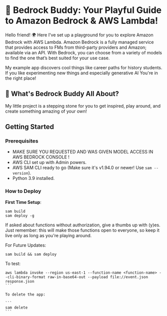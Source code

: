 # 🚀 Bedrock Buddy: Your Playful Guide to Amazon Bedrock & AWS Lambda!

Hello friend! 🌍 
Here I've set up a playground for you to explore Amazon Bedrock with AWS Lambda. 
Amazon Bedrock is a fully managed service that provides access to FMs from third-party providers and Amazon; available via an API. With Bedrock, you can choose from a variety of models to find the one that’s best suited for your use case.

My example app discovers cool things like career paths for history students. If you like experimenting new things and especially generative AI You're in the right place!

## 🎈 What's Bedrock Buddy All About?
My little project is a stepping stone for you to get inspired, play around, and create something amazing of your own!

## Getting Started

### Prerequisites
- MAKE SURE YOU REQUESTED AND WAS GIVEN MODEL ACCESS IN AWS BEDROCK CONSOLE ! 
- AWS CLI set up with Admin powers.
- AWS SAM CLI ready to go (Make sure it's v1.94.0 or newer! Use `sam --version`).
- Python 3.9 installed.

### How to Deploy

**First Time Setup**:
```
sam build
sam deploy -g
```

If asked about functions without authorization, give a thumbs up with (y)es. Just remember: this will make those functions open to everyone, so keep it live only as long as you're playing around.

For Future Updates:

```
sam build && sam deploy
```

To test:

````
aws lambda invoke --region us-east-1 --function-name <function-name> --cli-binary-format raw-in-base64-out --payload file://event.json response.json
```

To delete the app:

```
sam delete
```


